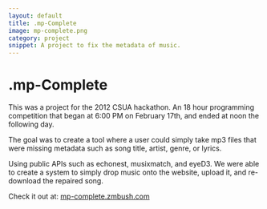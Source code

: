 ```yaml
---
layout: default
title: .mp-Complete
image: mp-complete.png
category: project
snippet: A project to fix the metadata of music.
---
```

# .mp-Complete 

This was a project for the 2012 CSUA hackathon. An 18 hour programming
competition that began at 6:00 PM on February 17th, and ended at noon the
following day. 

The goal was to create a tool where a user could simply take mp3 files that were
missing metadata such as song title, artist, genre, or lyrics. 

Using public APIs such as echonest, musixmatch, and eyeD3. We were able to
create a system to simply drop music onto the website, upload it, and
re-download the repaired song. 

Check it out at: [mp-complete.zmbush.com](http://mp-complete.zmbush.com/) 

